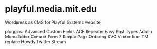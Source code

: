 # playful.media.mit.edu
Wordpress as CMS for Playful Systems website

pluggins:
Advanced Custom Fields
ACF Repeater
Easy Post Types
Admin Menu Editor
Contact Form 7
Simple Page Ordering
SVG Vector Icon
TM replace Howdy
Twitter Stream
